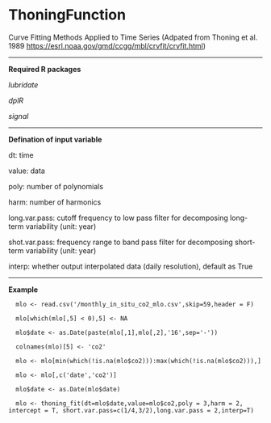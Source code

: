 # ThoningFunction
Curve Fitting Methods Applied to Time Series
(Adpated from Thoning et al. 1989 https://esrl.noaa.gov/gmd/ccgg/mbl/crvfit/crvfit.html)

------------------------------

**Required R packages**

*lubridate*

*dplR*

*signal*

------------------------------

**Defination of input variable**

dt: time 

value: data

poly: number of polynomials

harm: number of harmonics

long.var.pass: cutoff frequency to low pass filter for decomposing long-term variability (unit: year)

shot.var.pass: frequency range to band pass filter for decomposing short-term variability (unit: year)

interp: whether output interpolated data (daily resolution), default as True

------------------------------


**Example**
```
  mlo <- read.csv('/monthly_in_situ_co2_mlo.csv',skip=59,header = F)
  
  mlo[which(mlo[,5] < 0),5] <- NA
  
  mlo$date <- as.Date(paste(mlo[,1],mlo[,2],'16',sep='-'))
  
  colnames(mlo)[5] <- 'co2'
  
  mlo <- mlo[min(which(!is.na(mlo$co2))):max(which(!is.na(mlo$co2))),]
  
  mlo <- mlo[,c('date','co2')]
  
  mlo$date <- as.Date(mlo$date)
  
  mlo <- thoning_fit(dt=mlo$date,value=mlo$co2,poly = 3,harm = 2, intercept = T, short.var.pass=c(1/4,3/2),long.var.pass = 2,interp=T)
```
